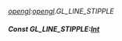 _[opengl](../../modules/opengl/opengl-module.md):[opengl](../../modules/opengl/opengl-module.md).GL\_LINE\_STIPPLE_
##### Const GL\_LINE\_STIPPLE:[Int](../../modules/wonkey/wonkey-types-int.md)
